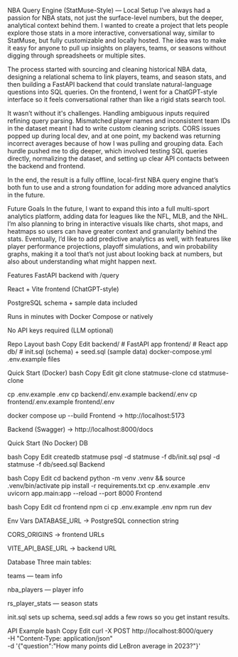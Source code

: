 NBA Query Engine (StatMuse-Style) — Local Setup
I’ve always had a passion for NBA stats, not just the surface-level numbers, but the deeper, analytical context behind them. I wanted to create a project that lets people explore those stats in a more interactive, conversational way, similar to StatMuse, but fully customizable and locally hosted. The idea was to make it easy for anyone to pull up insights on players, teams, or seasons without digging through spreadsheets or multiple sites.

The process started with sourcing and cleaning historical NBA data, designing a relational schema to link players, teams, and season stats, and then building a FastAPI backend that could translate natural-language questions into SQL queries. On the frontend, I went for a ChatGPT-style interface so it feels conversational rather than like a rigid stats search tool.

It wasn’t without it's challenges. Handling ambiguous inputs required refining query parsing. Mismatched player names and inconsistent team IDs in the dataset meant I had to write custom cleaning scripts. CORS issues popped up during local dev, and at one point, my backend was returning incorrect averages because of how I was pulling and grouping data. Each hurdle pushed me to dig deeper, which involved testing SQL queries directly, normalizing the dataset, and setting up clear API contacts between the backend and frontend.

In the end, the result is a fully offline, local-first NBA query engine that’s both fun to use and a strong foundation for adding more advanced analytics in the future.

Future Goals
In the future, I want to expand this into a full multi-sport analytics platform, adding data for leagues like the NFL, MLB, and the NHL. I’m also planning to bring in interactive visuals like charts, shot maps, and heatmaps so users can have greater context and granularity behind the stats. Eventually, I’d like to add predictive analytics as well, with features like player performance projections, playoff simulations, and win probability graphs, making it a tool that’s not just about looking back at numbers, but also about understanding what might happen next.

Features
FastAPI backend with /query

React + Vite frontend (ChatGPT-style)

PostgreSQL schema + sample data included

Runs in minutes with Docker Compose or natively

No API keys required (LLM optional)

Repo Layout
bash
Copy
Edit
backend/   # FastAPI app
frontend/  # React app
db/        # init.sql (schema) + seed.sql (sample data)
docker-compose.yml
.env.example files

Quick Start (Docker)
bash
Copy
Edit
git clone <repo-url> statmuse-clone
cd statmuse-clone

cp .env.example .env
cp backend/.env.example backend/.env
cp frontend/.env.example frontend/.env

docker compose up --build
Frontend → http://localhost:5173

Backend (Swagger) → http://localhost:8000/docs

Quick Start (No Docker)
DB

bash
Copy
Edit
createdb statmuse
psql -d statmuse -f db/init.sql
psql -d statmuse -f db/seed.sql
Backend

bash
Copy
Edit
cd backend
python -m venv .venv && source .venv/bin/activate
pip install -r requirements.txt
cp .env.example .env
uvicorn app.main:app --reload --port 8000
Frontend

bash
Copy
Edit
cd frontend
npm ci
cp .env.example .env
npm run dev

Env Vars
DATABASE_URL → PostgreSQL connection string

CORS_ORIGINS → frontend URLs

VITE_API_BASE_URL → backend URL

Database
Three main tables:

teams — team info

nba_players — player info

rs_player_stats — season stats

init.sql sets up schema, seed.sql adds a few rows so you get instant results.

API Example
bash
Copy
Edit
curl -X POST http://localhost:8000/query \
  -H "Content-Type: application/json" \
  -d '{"question":"How many points did LeBron average in 2023?"}'
